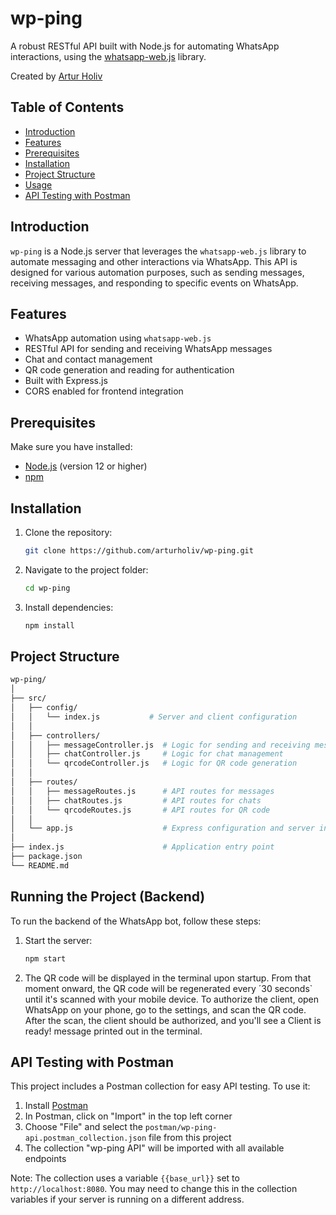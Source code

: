 # wp-ping

A robust RESTful API built with Node.js for automating WhatsApp interactions, using the [whatsapp-web.js](https://github.com/pedroslopez/whatsapp-web.js) library.

Created by [Artur Holiv](https://github.com/arturholiv)

## Table of Contents

- [Introduction](#introduction)
- [Features](#features)
- [Prerequisites](#prerequisites)
- [Installation](#installation)
- [Project Structure](#project-structure)
- [Usage](#usage)
- [API Testing with Postman](#api-testing-with-postman)

## Introduction

`wp-ping` is a Node.js server that leverages the `whatsapp-web.js` library to automate messaging and other interactions via WhatsApp. This API is designed for various automation purposes, such as sending messages, receiving messages, and responding to specific events on WhatsApp.

## Features

- WhatsApp automation using `whatsapp-web.js`
- RESTful API for sending and receiving WhatsApp messages
- Chat and contact management
- QR code generation and reading for authentication
- Built with Express.js
- CORS enabled for frontend integration

## Prerequisites

Make sure you have installed:

- [Node.js](https://nodejs.org/) (version 12 or higher)
- [npm](https://www.npmjs.com/)

## Installation

1. Clone the repository:
   ```bash
   git clone https://github.com/arturholiv/wp-ping.git
   ```

2. Navigate to the project folder:
   ```bash
   cd wp-ping
   ```

3. Install dependencies:
   ```bash
   npm install
   ```

## Project Structure

```bash
wp-ping/
│
├── src/
│   ├── config/
│   │   └── index.js           # Server and client configuration
│   │
│   ├── controllers/
│   │   ├── messageController.js  # Logic for sending and receiving messages
│   │   ├── chatController.js     # Logic for chat management
│   │   └── qrcodeController.js   # Logic for QR code generation
│   │
│   ├── routes/
│   │   ├── messageRoutes.js      # API routes for messages
│   │   ├── chatRoutes.js         # API routes for chats
│   │   └── qrcodeRoutes.js       # API routes for QR code
│   │
│   └── app.js                    # Express configuration and server initialization
│
├── index.js                      # Application entry point
├── package.json
└── README.md
```

## Running the Project (Backend)

To run the backend of the WhatsApp bot, follow these steps:

1. Start the server:
    ```bash
    npm start
    ```
2. The QR code will be displayed in the terminal upon startup. From that moment onward, the QR code will be regenerated every ´30 seconds` until it's scanned with your mobile device. To authorize the client, open WhatsApp on your phone, go to the settings, and scan the QR code. After the scan, the client should be authorized, and you'll see a Client is ready! message printed out in the terminal.


## API Testing with Postman

This project includes a Postman collection for easy API testing. To use it:

1. Install [Postman](https://www.postman.com/downloads/)
2. In Postman, click on "Import" in the top left corner
3. Choose "File" and select the `postman/wp-ping-api.postman_collection.json` file from this project
4. The collection "wp-ping API" will be imported with all available endpoints

Note: The collection uses a variable `{{base_url}}` set to `http://localhost:8080`. You may need to change this in the collection variables if your server is running on a different address.